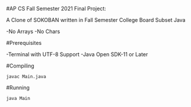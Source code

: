 #AP CS Fall Semester 2021 Final Project:

A Clone of SOKOBAN written in Fall Semester College Board Subset Java

-No Arrays
-No Chars

#Prerequisites

-Terminal with UTF-8 Support
-Java Open SDK-11 or Later

#Compiling

`javac Main.java`

#Running

`java Main`
